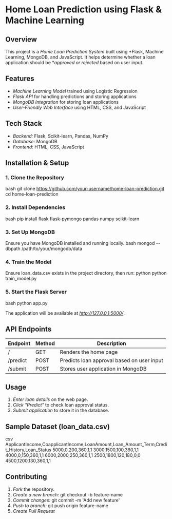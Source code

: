 # Home Loan Prediction using Flask & Machine Learning

## Overview
This project is a *Home Loan Prediction System* built using *Flask, Machine Learning, MongoDB, and JavaScript. It helps determine whether a loan application should be **approved or rejected* based on user input.

## Features
- *Machine Learning Model* trained using Logistic Regression
- *Flask API* for handling predictions and storing applications
- *MongoDB Integration* for storing loan applications
- *User-Friendly Web Interface* using HTML, CSS, and JavaScript

## Tech Stack
- *Backend:* Flask, Scikit-learn, Pandas, NumPy
- *Database:* MongoDB
- *Frontend:* HTML, CSS, JavaScript

## Installation & Setup
### 1. Clone the Repository
bash
git clone https://github.com/your-username/home-loan-prediction.git
cd home-loan-prediction


### 2. Install Dependencies
bash
pip install flask flask-pymongo pandas numpy scikit-learn


### 3. Set Up MongoDB
Ensure you have MongoDB installed and running locally.
bash
mongod --dbpath /path/to/your/mongodb/data


### 4. Train the Model
Ensure loan_data.csv exists in the project directory, then run:
python
python train_model.py


### 5. Start the Flask Server
bash
python app.py

The application will be available at *http://127.0.0.1:5000/*.

## API Endpoints
| Endpoint | Method | Description |
|----------|--------|-------------|
| / | GET | Renders the home page |
| /predict | POST | Predicts loan approval based on user input |
| /submit | POST | Stores user application in MongoDB |

## Usage
1. *Enter loan details* on the web page.
2. *Click "Predict"* to check loan approval status.
3. *Submit application* to store it in the database.

## Sample Dataset (loan_data.csv)
csv
ApplicantIncome,CoapplicantIncome,LoanAmount,Loan_Amount_Term,Credit_History,Loan_Status
5000,0,200,360,1,1
3000,1500,100,360,1,1
4000,0,150,360,1,1
6000,2000,250,360,1,1
2500,1800,120,180,0,0
4500,1200,130,360,1,1


## Contributing
1. *Fork* the repository.
2. *Create a new branch:* git checkout -b feature-name
3. *Commit changes:* git commit -m 'Add new feature'
4. *Push to branch:* git push origin feature-name
5. *Create Pull Request*
